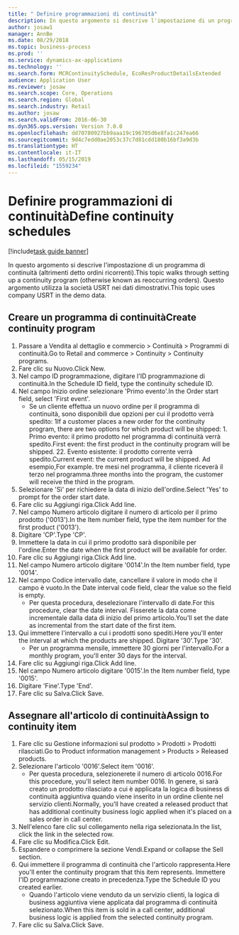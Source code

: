 ```yaml
---
title: " Definire programmazioni di continuità"
description: In questo argomento si descrive l'impostazione di un programma di continuità (altrimenti detto ordini ricorrenti).
author: josaw1
manager: AnnBe
ms.date: 08/29/2018
ms.topic: business-process
ms.prod: ''
ms.service: dynamics-ax-applications
ms.technology: ''
ms.search.form: MCRContinuitySchedule, EcoResProductDetailsExtended
audience: Application User
ms.reviewer: josaw
ms.search.scope: Core, Operations
ms.search.region: Global
ms.search.industry: Retail
ms.author: josaw
ms.search.validFrom: 2016-06-30
ms.dyn365.ops.version: Version 7.0.0
ms.openlocfilehash: dd70780927bb9aaa19c196705d6e8fa1c247ea66
ms.sourcegitcommit: 9d4c7edd0ae2053c37c7d81cdd180b16bf3a9d3b
ms.translationtype: HT
ms.contentlocale: it-IT
ms.lasthandoff: 05/15/2019
ms.locfileid: "1559234"
---
```

# <a name="define-continuity-schedules"></a><span data-ttu-id="eec83-103"> Definire programmazioni di continuità</span><span class="sxs-lookup"><span data-stu-id="eec83-103">Define continuity schedules</span></span>

[!include[task guide banner](../includes/task-guide-banner.md)]

<span data-ttu-id="eec83-104">In questo argomento si descrive l'impostazione di un programma di continuità (altrimenti detto ordini ricorrenti).</span><span class="sxs-lookup"><span data-stu-id="eec83-104">This topic walks through setting up a continuity program (otherwise known as reoccurring orders).</span></span> <span data-ttu-id="eec83-105">Questo argomento utilizza la società USRT nei dati dimostrativi.</span><span class="sxs-lookup"><span data-stu-id="eec83-105">This topic uses company USRT in the demo data.</span></span>


## <a name="create-continuity-program"></a><span data-ttu-id="eec83-106">Creare un programma di continuità</span><span class="sxs-lookup"><span data-stu-id="eec83-106">Create continuity program</span></span>
1. <span data-ttu-id="eec83-107">Passare a Vendita al dettaglio e commercio > Continuità > Programmi di continuità.</span><span class="sxs-lookup"><span data-stu-id="eec83-107">Go to Retail and commerce > Continuity > Continuity programs.</span></span>
2. <span data-ttu-id="eec83-108">Fare clic su Nuovo.</span><span class="sxs-lookup"><span data-stu-id="eec83-108">Click New.</span></span>
3. <span data-ttu-id="eec83-109">Nel campo ID programmazione, digitare l'ID programmazione di continuità.</span><span class="sxs-lookup"><span data-stu-id="eec83-109">In the Schedule ID field, type the continuity schedule ID.</span></span>
4. <span data-ttu-id="eec83-110">Nel campo Inizio ordine selezionare 'Primo evento'.</span><span class="sxs-lookup"><span data-stu-id="eec83-110">In the Order start field, select 'First event'.</span></span>
    * <span data-ttu-id="eec83-111">Se un cliente effettua un nuovo ordine per il programma di continuità, sono disponibili due opzioni per cui il prodotto verrà spedito:  1</span><span class="sxs-lookup"><span data-stu-id="eec83-111">If a customer places a new order for the continuity program, there are two options for which product will be shipped:  1.</span></span> <span data-ttu-id="eec83-112">Primo evento: il primo prodotto nel programma di continuità verrà spedito.</span><span class="sxs-lookup"><span data-stu-id="eec83-112">First event: the first product in the continuity program will be shipped.</span></span>  <span data-ttu-id="eec83-113">2</span><span class="sxs-lookup"><span data-stu-id="eec83-113">2.</span></span> <span data-ttu-id="eec83-114">Evento esistente: il prodotto corrente verrà spedito.</span><span class="sxs-lookup"><span data-stu-id="eec83-114">Current event: the current product will be shipped.</span></span> <span data-ttu-id="eec83-115">Ad esempio,</span><span class="sxs-lookup"><span data-stu-id="eec83-115">For example.</span></span> <span data-ttu-id="eec83-116">tre mesi nel programma, il cliente riceverà il terzo nel programma.</span><span class="sxs-lookup"><span data-stu-id="eec83-116">three months into the program, the customer will receive the third in the program.</span></span>  
5. <span data-ttu-id="eec83-117">Selezionare 'Sì' per richiedere la data di inizio dell'ordine.</span><span class="sxs-lookup"><span data-stu-id="eec83-117">Select 'Yes' to prompt for the order start date.</span></span>
6. <span data-ttu-id="eec83-118">Fare clic su Aggiungi riga.</span><span class="sxs-lookup"><span data-stu-id="eec83-118">Click Add line.</span></span>
7. <span data-ttu-id="eec83-119">Nel campo Numero articolo digitare il numero di articolo per il primo prodotto ('0013').</span><span class="sxs-lookup"><span data-stu-id="eec83-119">In the Item number field, type the item number for the first product ('0013').</span></span>
8. <span data-ttu-id="eec83-120">Digitare 'CP'.</span><span class="sxs-lookup"><span data-stu-id="eec83-120">Type 'CP'.</span></span>
9. <span data-ttu-id="eec83-121">Immettere la data in cui il primo prodotto sarà disponibile per l'ordine.</span><span class="sxs-lookup"><span data-stu-id="eec83-121">Enter the date when the first product will be available for order.</span></span>
10. <span data-ttu-id="eec83-122">Fare clic su Aggiungi riga.</span><span class="sxs-lookup"><span data-stu-id="eec83-122">Click Add line.</span></span>
11. <span data-ttu-id="eec83-123">Nel campo Numero articolo digitare '0014'.</span><span class="sxs-lookup"><span data-stu-id="eec83-123">In the Item number field, type '0014'.</span></span>
12. <span data-ttu-id="eec83-124">Nel campo Codice intervallo date, cancellare il valore in modo che il campo è vuoto.</span><span class="sxs-lookup"><span data-stu-id="eec83-124">In the Date interval code field, clear the value so the field is empty.</span></span>
    * <span data-ttu-id="eec83-125">Per questa procedura, deselezionare l'intervallo di date.</span><span class="sxs-lookup"><span data-stu-id="eec83-125">For this procedure, clear the date interval.</span></span> <span data-ttu-id="eec83-126">Fisserete la data come incrementale dalla data di inizio del primo articolo.</span><span class="sxs-lookup"><span data-stu-id="eec83-126">You'll set the date as incremental from the start date of the first item.</span></span>  
13. <span data-ttu-id="eec83-127">Qui immettere l'intervallo a cui i prodotti sono spediti.</span><span class="sxs-lookup"><span data-stu-id="eec83-127">Here you'll enter the interval at which the products are shipped.</span></span> <span data-ttu-id="eec83-128">Digitare '30'.</span><span class="sxs-lookup"><span data-stu-id="eec83-128">Type '30'.</span></span>
    * <span data-ttu-id="eec83-129">Per un programma mensile, immettere 30 giorni per l'intervallo.</span><span class="sxs-lookup"><span data-stu-id="eec83-129">For a monthly program, you'll enter 30 days for the interval.</span></span>  
14. <span data-ttu-id="eec83-130">Fare clic su Aggiungi riga.</span><span class="sxs-lookup"><span data-stu-id="eec83-130">Click Add line.</span></span>
15. <span data-ttu-id="eec83-131">Nel campo Numero articolo digitare '0015'.</span><span class="sxs-lookup"><span data-stu-id="eec83-131">In the Item number field, type '0015'.</span></span>
16. <span data-ttu-id="eec83-132">Digitare 'Fine'.</span><span class="sxs-lookup"><span data-stu-id="eec83-132">Type 'End'.</span></span>
17. <span data-ttu-id="eec83-133">Fare clic su Salva.</span><span class="sxs-lookup"><span data-stu-id="eec83-133">Click Save.</span></span>

## <a name="assign-to-continuity-item"></a><span data-ttu-id="eec83-134">Assegnare all'articolo di continuità</span><span class="sxs-lookup"><span data-stu-id="eec83-134">Assign to continuity item</span></span>
1. <span data-ttu-id="eec83-135">Fare clic su Gestione informazioni sul prodotto > Prodotti > Prodotti rilasciati.</span><span class="sxs-lookup"><span data-stu-id="eec83-135">Go to Product information management > Products > Released products.</span></span>
2. <span data-ttu-id="eec83-136">Selezionare l'articolo '0016'.</span><span class="sxs-lookup"><span data-stu-id="eec83-136">Select item '0016'.</span></span>
    * <span data-ttu-id="eec83-137">Per questa procedura, selezionerete il numero di articolo 0016.</span><span class="sxs-lookup"><span data-stu-id="eec83-137">For this procedure, you'll select item number 0016.</span></span> <span data-ttu-id="eec83-138">In genere, si sarà creato un prodotto rilasciato a cui è applicata la logica di business di continuità aggiuntiva quando viene inserito in un ordine cliente nel servizio clienti.</span><span class="sxs-lookup"><span data-stu-id="eec83-138">Normally, you'll have created a released product that has additional continuity business logic applied when it's placed on a sales order in call center.</span></span>  
3. <span data-ttu-id="eec83-139">Nell'elenco fare clic sul collegamento nella riga selezionata.</span><span class="sxs-lookup"><span data-stu-id="eec83-139">In the list, click the link in the selected row.</span></span>
4. <span data-ttu-id="eec83-140">Fare clic su Modifica.</span><span class="sxs-lookup"><span data-stu-id="eec83-140">Click Edit.</span></span>
5. <span data-ttu-id="eec83-141">Espandere o comprimere la sezione Vendi.</span><span class="sxs-lookup"><span data-stu-id="eec83-141">Expand or collapse the Sell section.</span></span>
6. <span data-ttu-id="eec83-142">Qui immettere il programma di continuità che l'articolo rappresenta.</span><span class="sxs-lookup"><span data-stu-id="eec83-142">Here you'll enter the continuity program that this item represents.</span></span> <span data-ttu-id="eec83-143">Immettere l'ID programmazione creato in precedenza.</span><span class="sxs-lookup"><span data-stu-id="eec83-143">Type the Schedule ID you created earlier.</span></span>
    * <span data-ttu-id="eec83-144">Quando l'articolo viene venduto da un servizio clienti, la logica di business aggiuntiva viene applicata dal programma di continuità selezionato.</span><span class="sxs-lookup"><span data-stu-id="eec83-144">When this item is sold in a call center, additional business logic is applied from the selected continuity program.</span></span>  
7. <span data-ttu-id="eec83-145">Fare clic su Salva.</span><span class="sxs-lookup"><span data-stu-id="eec83-145">Click Save.</span></span>

